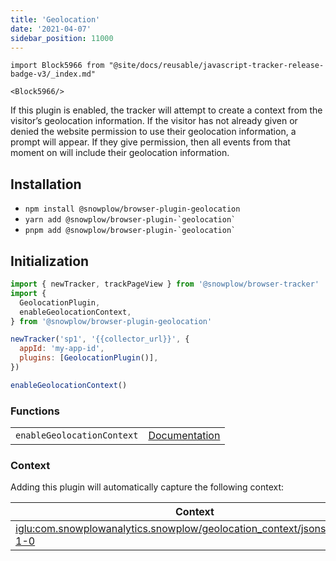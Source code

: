 ```yaml
---
title: 'Geolocation'
date: '2021-04-07'
sidebar_position: 11000
---
```


```mdx-code-block
import Block5966 from "@site/docs/reusable/javascript-tracker-release-badge-v3/_index.md"

<Block5966/>
```

If this plugin is enabled, the tracker will attempt to create a context from the visitor’s geolocation information. If the visitor has not already given or denied the website permission to use their geolocation information, a prompt will appear. If they give permission, then all events from that moment on will include their geolocation information.

## Installation

- `npm install @snowplow/browser-plugin-geolocation`
- `` yarn add @snowplow/browser-plugin-`geolocation`  ``
- `` pnpm add @snowplow/browser-plugin-`geolocation`  ``

## Initialization

```javascript
import { newTracker, trackPageView } from '@snowplow/browser-tracker'
import {
  GeolocationPlugin,
  enableGeolocationContext,
} from '@snowplow/browser-plugin-geolocation'

newTracker('sp1', '{{collector_url}}', {
  appId: 'my-app-id',
  plugins: [GeolocationPlugin()],
})

enableGeolocationContext()
```

### Functions

<table class="has-fixed-layout"><tbody><tr><td><code>enableGeolocationContext</code></td><td><a href="/docs/collecting-data/collecting-from-own-applications/javascript-trackers/javascript-tracker/javascript-tracker-v3/tracker-setup/initialization-options/#enableGeolocationContext">Documentation</a></td></tr></tbody></table>

### Context

Adding this plugin will automatically capture the following context:

| Context                                                                                                                                                                                                      | Example                                           |
| ------------------------------------------------------------------------------------------------------------------------------------------------------------------------------------------------------------ | ------------------------------------------------- |
| [iglu:com.snowplowanalytics.snowplow/geolocation_context/jsonschema/1-1-0](https://github.com/snowplow/iglu-central/blob/master/schemas/com.snowplowanalytics.snowplow/geolocation_context/jsonschema/1-1-0) | ![](images/Screenshot-2021-03-30-at-22.25.13.png) |
